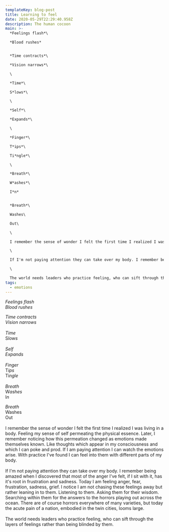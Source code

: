 ```yaml
---
templateKey: blog-post
title: Learning to feel
date: 2020-05-29T22:29:40.958Z
description: The human cocoon
main: >-
  *Feelings flash*\

  *Blood rushes*


  *Time contracts*\

  *Vision narrows*\

  \

  *Time*\

  S*lows*\

  \

  *Self*\

  *Expands*\

  \

  *Finger*\

  T*ips*\

  Ti*ngle*\

  \

  *Breath*\

  W*ashes*\

  I*n*


  *Breath*\

  Washes\

  Out\

  \

  I remember the sense of wonder I felt the first time I realized I was living in a body. Feeling my sense of self permeating the physical essence. Later, I remember noticing how this permeation changed as emotions made themselves known. Like thoughts which appear in my consciousness and which I can poke and prod. If I am paying attention I can watch the emotions arise. With practice I've found I can feel into them with different parts of my body.\

  \

  If I'm not paying attention they can take over my body. I remember being amazed when I discovered that most of the anger I've felt, if I sit with it, has it's root in frustration and sadness. Today I am feeling anger, fear, frustration, sadness, grief. I notice I am not chasing these feelings away but rather leaning in to them. Listening to them. Asking them for their wisdom. Searching within them for the answers to the horrors playing out across the ocean. There are of course horrors everywhere of many varieties, but today the acute pain of a nation, embodied in the twin cities, looms large.\

  \

  The world needs leaders who practice feeling, who can sift through the layers of feelings rather than being blinded by them.
tags:
  - emotions
---
```

*Feelings flash*\
*Blood rushes*

*Time contracts*\
*Vision narrows*\
\
*Time*\
S*lows*\
\
*Self*\
*Expands*\
\
*Finger*\
T*ips*\
Ti*ngle*\
\
*Breath*\
W*ashes*\
I*n*

*Breath*\
Washes\
Out\
\
I remember the sense of wonder I felt the first time I realized I was living in a body. Feeling my sense of self permeating the physical essence. Later, I remember noticing how this permeation changed as emotions made themselves known. Like thoughts which appear in my consciousness and which I can poke and prod. If I am paying attention I can watch the emotions arise. With practice I've found I can feel into them with different parts of my body.\
\
If I'm not paying attention they can take over my body. I remember being amazed when I discovered that most of the anger I've felt, if I sit with it, has it's root in frustration and sadness. Today I am feeling anger, fear, frustration, sadness, grief. I notice I am not chasing these feelings away but rather leaning in to them. Listening to them. Asking them for their wisdom. Searching within them for the answers to the horrors playing out across the ocean. There are of course horrors everywhere of many varieties, but today the acute pain of a nation, embodied in the twin cities, looms large.\
\
The world needs leaders who practice feeling, who can sift through the layers of feelings rather than being blinded by them.